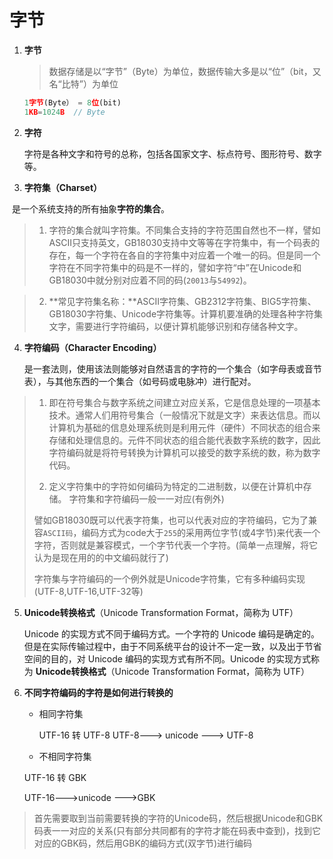 # 字节

1. **字节**

   > 数据存储是以“字节”（Byte）为单位，数据传输大多是以“位”（bit，又名“比特”）为单位

   ```javascript
   1字节(Byte） = 8位(bit)
   1KB=1024B  // Byte
   ```
   
2. **字符**

   字符是各种文字和符号的总称，包括各国家文字、标点符号、图形符号、数字等。

3. **字符集（Charset）**

​       是一个系统支持的所有抽象**字符的集合**。

> 1.  字符的集合就叫字符集。不同集合支持的字符范围自然也不一样，譬如ASCII只支持英文，GB18030支持中文等等在字符集中，有一个码表的存在，每一个字符在各自的字符集中对应着一个唯一的码。但是同一个字符在不同字符集中的码是不一样的，譬如字符“中”在Unicode和GB18030中就分别对应着不同的码(`20013`与`54992`)。

> 2. **常见字符集名称：**ASCII字符集、GB2312字符集、BIG5字符集、GB18030字符集、Unicode字符集等。计算机要准确的处理各种字符集文字，需要进行字符编码，以便计算机能够识别和存储各种文字。

4. **字符编码（Character Encoding）**

   是一套法则，使用该法则能够对自然语言的字符的一个集合（如字母表或音节表），与其他东西的一个集合（如号码或电脉冲）进行配对。

> 1. 即在符号集合与数字系统之间建立对应关系，它是信息处理的一项基本技术。通常人们用符号集合（一般情况下就是文字）来表达信息。而以计算机为基础的信息处理系统则是利用元件（硬件）不同状态的组合来存储和处理信息的。元件不同状态的组合能代表数字系统的数字，因此字符编码就是将符号转换为计算机可以接受的数字系统的数，称为数字代码。
>
> 2.  定义字符集中的字符如何编码为特定的二进制数，以便在计算机中存储。 字符集和字符编码一般一一对应(有例外)
>
>    譬如GB18030既可以代表字符集，也可以代表对应的字符编码，它为了兼容`ASCII码`，编码方式为code大于`255`的采用两位字节(或4字节)来代表一个字符，否则就是兼容模式，一个字节代表一个字符。(简单一点理解，将它认为是现在用的的中文编码就行了)
>
>    字符集与字符编码的一个例外就是Unicode字符集，它有多种编码实现(UTF-8,UTF-16,UTF-32等)

5. **Unicode转换格式**（Unicode Transformation Format，简称为 UTF）

   Unicode 的实现方式不同于编码方式。一个字符的 Unicode 编码是确定的。但是在实际传输过程中，由于不同系统平台的设计不一定一致，以及出于节省空间的目的，对 Unicode 编码的实现方式有所不同。Unicode 的实现方式称为 **Unicode转换格式**（Unicode Transformation Format，简称为 UTF）

6. **不同字符编码的字符是如何进行转换的**

   - 相同字符集

     UTF-16 转 UTF-8      UTF-8---> unicode ---> UTF-8

   -  不相同字符集

     UTF-16 转 GBK 

     UTF-16--->unicode --->GBK

> 首先需要取到当前需要转换的字符的Unicode码，然后根据Unicode和GBK码表一一对应的关系(只有部分共同都有的字符才能在码表中查到)，找到它对应的GBK码，然后用GBK的编码方式(双字节)进行编码